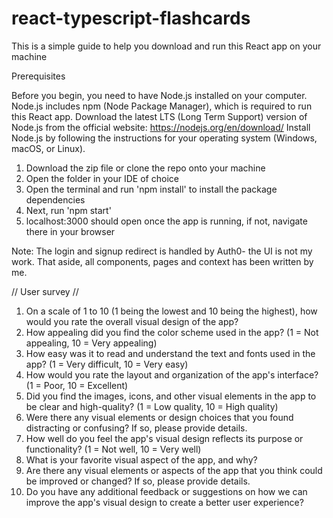 # react-typescript-flashcards

This is a simple guide to help you download and run this React app on your machine

Prerequisites

Before you begin, you need to have Node.js installed on your computer. Node.js includes npm (Node Package Manager), which is required to run this React app.
Download the latest LTS (Long Term Support) version of Node.js from the official website: https://nodejs.org/en/download/
Install Node.js by following the instructions for your operating system (Windows, macOS, or Linux).

1. Download the zip file or clone the repo onto your machine
2. Open the folder in your IDE of choice
3. Open the terminal and run 'npm install' to install the package dependencies
4. Next, run 'npm start'
5. localhost:3000 should open once the app is running, if not, navigate there in your browser

Note:
The login and signup redirect is handled by Auth0- the UI is not my work. That aside, all components, pages and context has been written by me.

// User survey //

1. On a scale of 1 to 10 (1 being the lowest and 10 being the highest), how would you rate the overall visual design of the app?
2. How appealing did you find the color scheme used in the app? (1 = Not appealing, 10 = Very appealing)
3. How easy was it to read and understand the text and fonts used in the app? (1 = Very difficult, 10 = Very easy)
4. How would you rate the layout and organization of the app's interface? (1 = Poor, 10 = Excellent)
5. Did you find the images, icons, and other visual elements in the app to be clear and high-quality? (1 = Low quality, 10 = High quality)
6. Were there any visual elements or design choices that you found distracting or confusing? If so, please provide details.
7. How well do you feel the app's visual design reflects its purpose or functionality? (1 = Not well, 10 = Very well)
8. What is your favorite visual aspect of the app, and why?
9. Are there any visual elements or aspects of the app that you think could be improved or changed? If so, please provide details.
10. Do you have any additional feedback or suggestions on how we can improve the app's visual design to create a better user experience?
